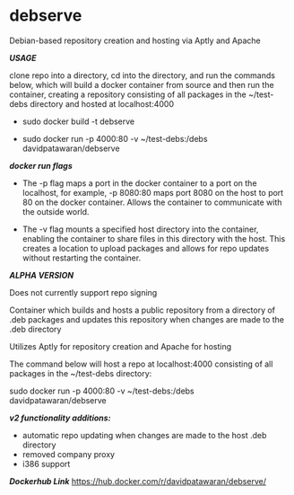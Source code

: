 # debserve
Debian-based repository creation and hosting via Aptly and Apache

***USAGE***

clone repo into a directory, cd into the directory, and run the commands below, which will build a docker container from source and then run the container, creating a repository consisting of all packages in the ~/test-debs directory and hosted at localhost:4000

- sudo docker build -t debserve

- sudo docker run -p 4000:80 -v ~/test-debs:/debs davidpatawaran/debserve

***docker run flags***

- The -p flag maps a port in the docker container to a port on the localhost, for example, -p 8080:80 maps port 8080 on the host to port 80 on the docker container. Allows the container to communicate with the outside world.

- The -v flag mounts a specified host directory into the container, enabling the container to share files in this directory with the host. This creates a location to upload packages and allows for repo updates without restarting the container.

***ALPHA VERSION***

Does not currently support repo signing

Container which builds and hosts a public repository from a directory of .deb packages and updates this repository when changes are made to the .deb directory

Utilizes Aptly for repository creation and Apache for hosting

The command below will host a repo at localhost:4000 consisting of all packages in the ~/test-debs directory:

sudo docker run -p 4000:80 -v ~/test-debs:/debs davidpatawaran/debserve

***v2 functionality additions:***
- automatic repo updating when changes are made to the host .deb directory
- removed company proxy
- i386 support

***Dockerhub Link***
https://hub.docker.com/r/davidpatawaran/debserve/
